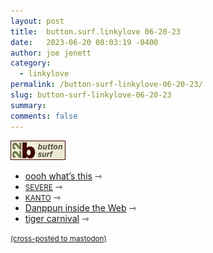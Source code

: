 ```yaml
---
layout: post
title:  button.surf.linkylove 06-20-23
date:   2023-06-20 08:03:19 -0400
author: joe jenett
category:
  - linkylove 
permalink: /button-surf-linkylove-06-20-23/
slug: button-surf-linkylove-06-20-23
summary: 
comments: false
---
```

<p><a href="https://bulltown.joejenett.com/links"><img decoding="async" alt="b22 button surf" src="/images/b22surf.png" width="88"></a></p>
<ul class="linkylove">
	<li><a title="oooh what’s this" href="https://omfg.neocities.org/">oooh what’s this</a> <span title="led to site shown below">⇾</span></li>
	<li><a title="SEVERE" href="https://severe.neocities.org/"><small>SEVERE</small></a> <span title="led to site shown below">⇾</span></li>
	<li><a title="KANTO" href="https://kanto.neocities.org/"><small>KANTO</small></a> <span title="led to site shown below">⇾</span></li>
	<li><a title="Danppun inside the Web" href="https://danppun.neocities.org/">Danppun inside the Web</a> <span title="led to site shown below">⇾</span></li>
	<li><a title="tiger carnival" href="https://bisuko.neocities.org/">tiger carnival</a> <span title="led to site shown below">⇾</span></li>
</ul>
<a href="https://brid.gy/publish/mastodon"><small>(cross-posted to mastodon)</small></a>